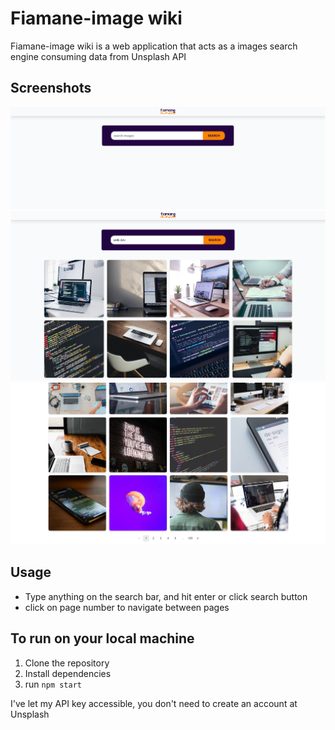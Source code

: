 # Fiamane-image wiki

Fiamane-image wiki is a web application that acts as a images search engine consuming data from Unsplash API


## Screenshots
![](fiamane.png)
![](fiamane2.png)
![](fiamane3.png)

## Usage

- Type anything on the search bar, and hit enter or click search button
- click on page number to navigate between pages


## To run on your local machine

1. Clone the repository
2. Install dependencies
3. run `npm start`

I've let my API key accessible, you don't need to create an account at Unsplash